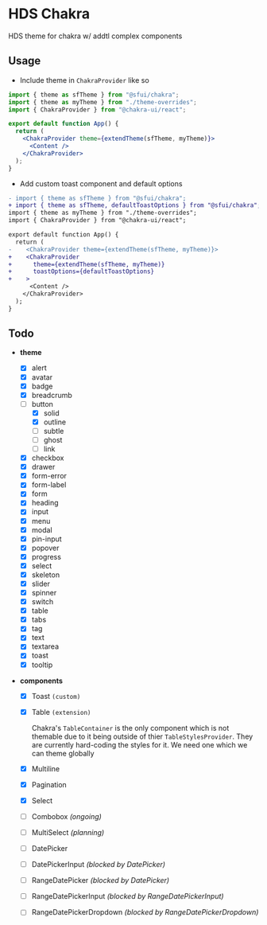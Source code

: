 # HDS Chakra

HDS theme for chakra w/ addtl complex components

## Usage

- Include theme in `ChakraProvider` like so

```jsx
import { theme as sfTheme } from "@sfui/chakra";
import { theme as myTheme } from "./theme-overrides";
import { ChakraProvider } from "@chakra-ui/react";

export default function App() {
  return (
    <ChakraProvider theme={extendTheme(sfTheme, myTheme)}>
      <Content />
    </ChakraProvider>
  );
}
```

- Add custom toast component and default options

```diff tsx
- import { theme as sfTheme } from "@sfui/chakra";
+ import { theme as sfTheme, defaultToastOptions } from "@sfui/chakra";
import { theme as myTheme } from "./theme-overrides";
import { ChakraProvider } from "@chakra-ui/react";

export default function App() {
  return (
-    <ChakraProvider theme={extendTheme(sfTheme, myTheme)}>
+    <ChakraProvider
+      theme={extendTheme(sfTheme, myTheme)}
+      toastOptions={defaultToastOptions}
+    >
      <Content />
    </ChakraProvider>
  );
}
```

## Todo

- **theme**

  - [x] alert
  - [x] avatar
  - [x] badge
  - [x] breadcrumb
  - [ ] button
    - [x] solid
    - [x] outline
    - [ ] subtle
    - [ ] ghost
    - [ ] link
  - [x] checkbox
  - [x] drawer
  - [x] form-error
  - [x] form-label
  - [x] form
  - [x] heading
  - [x] input
  - [x] menu
  - [x] modal
  - [x] pin-input
  - [x] popover
  - [x] progress
  - [x] select
  - [x] skeleton
  - [x] slider
  - [x] spinner
  - [x] switch
  - [x] table
  - [x] tabs
  - [x] tag
  - [x] text
  - [x] textarea
  - [x] toast
  - [x] tooltip

- **components**

  - [x] Toast `(custom)`
  - [x] Table `(extension)`

    Chakra's `TableContainer` is the only component which is not themable due to it being outside of thier `TableStylesProvider`. They are currently hard-coding the styles for it. We need one which we can theme globally

  - [x] Multiline
  - [x] Pagination
  - [x] Select
  - [ ] Combobox _(ongoing)_
  - [ ] MultiSelect _(planning)_
  - [ ] DatePicker
  - [ ] DatePickerInput _(blocked by DatePicker)_
  - [ ] RangeDatePicker _(blocked by DatePicker)_
  - [ ] RangeDatePickerInput _(blocked by RangeDatePickerInput)_
  - [ ] RangeDatePickerDropdown _(blocked by RangeDatePickerDropdown)_
